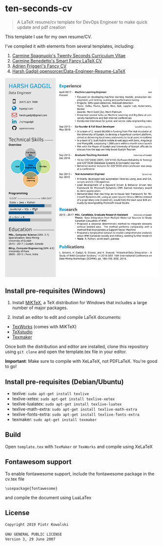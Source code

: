 # ten-seconds-cv
> A LaTeX resume/cv template for DevOps Engineer to make quick update and
> pdf creation

This template I use for my own resume/CV.

I've compiled it with elements from several templates, including:

1. [Carmine Spagnuolo's Twenty Seconds Curriculum Vitae](https://github.com/spagnuolocarmine/TwentySecondsCurriculumVitae-LaTex)
2. [Carmine Benedetto's Smart Fancy LaTeX CV](https://github.com/neoben/smart-fancy-latex-cv)
3. [Adrien Friggeri's Fancy CV](https://www.sharelatex.com/templates/52fb8c1f33621a613683ecad)
4. [Harsh Gadgil opensorcer/Data-Engineer-Resume-LaTeX](https://github.com/opensorceror/Data-Engineer-Resume-LaTeX)

![CV Screenshot](screen.png)

## Install pre-requisites (Windows)

1. Install [MiKTeX](https://miktex.org/howto/install-miktex), a TeX
   distribution for Windows that includes a large number of major packages.

2. Install an editor to edit and compile LaTeX documents:
  - [TexWorks](http://www.tug.org/texworks/) (comes with MiKTeX)
  - [TeXstudio](http://www.texstudio.org/)
  - [Texmaker](http://www.xm1math.net/texmaker/)

Once both the distribution and editor are installed, clone this repository
using `git clone` and open the template.tex file in your editor.

**Important**: Make sure to compile with XeLaTeX, not PDFLaTeX.
You're good to go!

## Install pre-requisites (Debian/Ubuntu)
* texlive: `sudo apt-get install texlive`
* texlive-xetex: `sudo apt-get install texlive-xetex`
* texlive-lualatex: `sudo apt-get install texlive-luatex`
* texlive-math-extra: `sudo apt-get install texlive-math-extra`
* texlive-fonts-extra: `sudo apt-get install texlive-fonts-extra`
* texmaker: `sudo apt-get install texmaker`

## Build
Open `template.tex` with `TexMaker` or `TexWorks` and compile using XeLaTeX

## Fontawesom support
To enable fontawesome support, include the fontawesome package in the cv.tex file
```
\usepackage{fontawesome}
```
and compile the document using LuaLaTex

## License

```
Copyright 2019 Piotr Kowalski

GNU GENERAL PUBLIC LICENSE
Version 3, 29 June 2007
```

